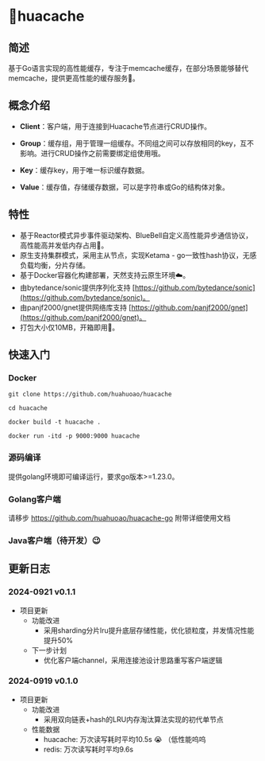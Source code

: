# 🚀huacache

## 简述
基于Go语言实现的高性能缓存，专注于memcache缓存，在部分场景能够替代memcache，提供更高性能的缓存服务🧐。

## 概念介绍

- **Client**：客户端，用于连接到Huacache节点进行CRUD操作。

- **Group**：缓存组，用于管理一组缓存。不同组之间可以存放相同的key，互不影响。进行CRUD操作之前需要绑定组使用哦。

- **Key**：缓存key，用于唯一标识缓存数据。

- **Value**：缓存值，存储缓存数据，可以是字符串或Go的结构体对象。

## 特性
- 基于Reactor模式异步事件驱动架构、BlueBell自定义高性能异步通信协议，高性能高并发低内存占用💪。
- 原生支持集群模式，采用主从节点，实现Ketama - go一致性hash协议，无感负载均衡，分片存储。
- 基于Docker容器化构建部署，天然支持云原生环境☁️。
- 由bytedance/sonic提供序列化支持 [https://github.com/bytedance/sonic](https://github.com/bytedance/sonic)。
- 由panjf2000/gnet提供网络库支持 [https://github.com/panjf2000/gnet](https://github.com/panjf2000/gnet)。
- 打包大小仅10MB，开箱即用🎉。

## 快速入门
### Docker
```shell
git clone https://github.com/huahuoao/huacache
```
```shell
cd huacache
```
```shell
docker build -t huacache .
```
```shell
docker run -itd -p 9000:9000 huacache
```
### 源码编译
提供golang环境即可编译运行，要求go版本>=1.23.0。

### Golang客户端
请移步 https://github.com/huahuoao/huacache-go
附带详细使用文档

### Java客户端（待开发）😉
## 更新日志
### 2024-0921 v0.1.1
- 项目更新
  - 功能改进
    - 采用sharding分片lru提升底层存储性能，优化锁粒度，并发情况性能提升50%
  - 下一步计划
    - 优化客户端channel，采用连接池设计思路重写客户端逻辑 
### 2024-0919 v0.1.0
- 项目更新
  - 功能改进
    - 采用双向链表+hash的LRU内存淘汰算法实现的初代单节点
  - 性能数据
    - huacache: 万次读写耗时平均10.5s 😭 （低性能呜呜
    - redis: 万次读写耗时平均9.6s
